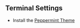 ## Terminal Settings

- Install the [Peppermint Theme](http://noahfrederick.com/blog/2011/lion-terminal-theme-peppermint/)